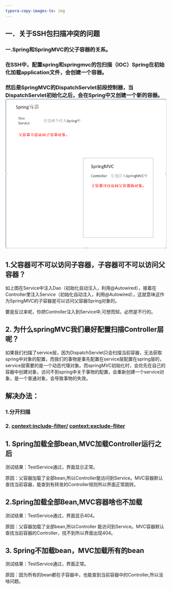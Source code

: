 ```yaml
---
typora-copy-images-to: img
---
```




## 一．关于SSH包扫描冲突的问题

### 一.Spring和SpringMVC的父子容器的关系。

### 在SSH中，配置spring和springmvc的包扫描（IOC）Spring在初始化加载application文件，会创建一个容器。

### 然后是SpringMVC的DispatchServlet前段控制器，当DispatchServlet初始化之后，会在Spring中又创建一个新的容器。![589696a0000158e607970739](img/589696a0000158e607970739.png)



## 1.父容器可不可以访问子容器，子容器可不可以访问父容器？

 如上图在Service中注入Dao（初始化自动注入，利用@Autowired），接着在Controller里注入Service（初始化自动注入，利用@Autowired），这就意味这作为SpringMVC的子容器是可以访问父容器Spring对象的。

要是反过来呢，你把Controller注入到Service中,可想而知，必然是不行的。

 

## 2. 为什么springMVC我们最好配置扫描Controller层呢？

如果我们扫描了service层，因为DispatchServlet只会扫描当前容器，无法获取spring中对象的配置，而我们的事物是事先配置在service层配置在spring层的，service层需要的是一个动态代理对象。而springMVC初始化时，会优先在自己的容器中创建对象，访问不到spring中关于事物的配置，会重新创建一个service对象，是一个普通对象，会导致事物的失效。

 

 

## 解决办法：

### 1.分开扫描

### 2. <context:include-filter/>    <context:exclude-fliter>

## 1. Spring加载全部bean,MVC加载Controller运行之后

测试结果：TestService通过，界面显示正常。

 原因：父容器加载了全部bean,所以Controller能访问到Service。MVC容器默认查找当前容器，能查到有转发的Controller规则所以界面正常跳转。

## 2.Spring加载全部Bean,MVC容器啥也不加载

 测试结果：TestService通过，界面显示404。

  原因：父容器加载了全部bean,所以Controller 能访问到Service。MVC容器默认查找当前容器的Controller，找不到所以界面出现404。

## 3. Spring不加载bean，MVC加载所有的bean

测试结果：TestService通过，界面正常。

 原因：因为所有的bean都在子容器中，也能查到当前容器中的Controller,所以没啥问题。
